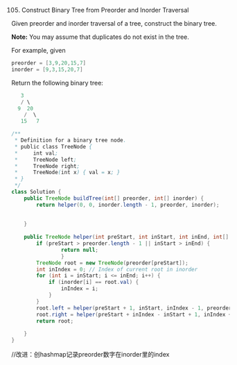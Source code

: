 105. Construct Binary Tree from Preorder and Inorder Traversal

Given preorder and inorder traversal of a tree, construct the binary tree.

**Note:**
You may assume that duplicates do not exist in the tree.

For example, given

```java
preorder = [3,9,20,15,7]
inorder = [9,3,15,20,7]
```

Return the following binary tree:

```java
   3
   / \
  9  20
    /  \
   15   7
```

~~~java
/**
 * Definition for a binary tree node.
 * public class TreeNode {
 *     int val;
 *     TreeNode left;
 *     TreeNode right;
 *     TreeNode(int x) { val = x; }
 * }
 */
class Solution {
    public TreeNode buildTree(int[] preorder, int[] inorder) {
        return helper(0, 0, inorder.length - 1, preorder, inorder);
        
        
    }
    
    public TreeNode helper(int preStart, int inStart, int inEnd, int[] preorder, int[] inorder) {
        if (preStart > preorder.length - 1 || inStart > inEnd) {
                return null;
                }
        TreeNode root = new TreeNode(preorder[preStart]);
        int inIndex = 0; // Index of current root in inorder
        for (int i = inStart; i <= inEnd; i++) {
            if (inorder[i] == root.val) {
                inIndex = i;
            }
        }
        root.left = helper(preStart + 1, inStart, inIndex - 1, preorder, inorder);
        root.right = helper(preStart + inIndex - inStart + 1, inIndex + 1, inEnd, preorder, inorder);
        return root;
        
    }
}
~~~

//改进：创hashmap记录preorder数字在inorder里的index

